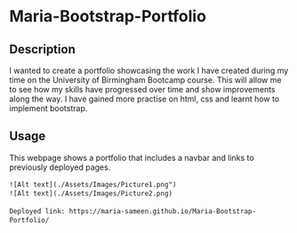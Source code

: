# Maria-Bootstrap-Portfolio


## Description


I wanted to create a portfolio showcasing the work I have created during my time on the University of Birmingham Bootcamp course. This will allow me to see how my skills have progressed over time and show improvements along the way. I have gained more practise on html, css and learnt how to implement bootstrap.


## Usage


This webpage shows a portfolio that includes a navbar and links to previously deployed pages.


    ![Alt text](./Assets/Images/Picture1.png")
    ![Alt text](./Assets/Images/Picture2.png)
    
    Deployed link: https://maria-sameen.github.io/Maria-Bootstrap-Portfolio/







